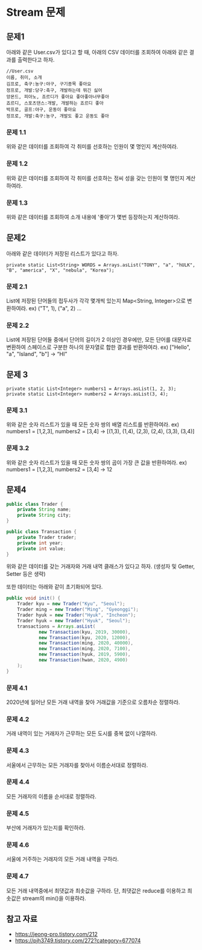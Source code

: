 # Stream 문제



## 문제1

아래와 같은 User.csv가 있다고 할 때, 아래의 CSV 데이터를 조회하여 아래와 같은 결과를 출력한다고 하자.
```
//User.csv
이름, 취미, 소개
김프로, 축구:농구:야구, 구기종목 좋아요
정프로, 개발:당구:축구, 개발하는데 뛰긴 싫어
앙몬드, 피아노, 죠르디가 좋아요 좋아좋아너무좋아
죠르디, 스포츠댄스:개발, 개발하는 죠르디 좋아
박프로, 골프:야구, 운동이 좋아요
정프로, 개발:축구:농구, 개발도 좋고 운동도 좋아
```

### 문제 1.1
위와 같은 데이터를 조회하여 각 취미를 선호하는 인원이 몇 명인지 계산하여라.



### 문제 1.2

위와 같은 데이터를 조회하여 각 취미를 선호하는 정씨 성을 갖는 인원이 몇 명인지 계산하여라.



### 문제 1.3

위와 같은 데이터를 조회하여 소개 내용에 '좋아'가 몇번 등장하는지 계산하여라.





## 문제2

아래와 같은 데이터가 저장된 리스트가 있다고 하자.
```
private static List<String> WORDS = Arrays.asList("TONY", "a", "hULK", "B", "america", "X", "nebula", "Korea");
```



### 문제 2.1

List에 저장된 단어들의 접두사가 각각 몇개씩 있는지 Map<String, Integer>으로 변환하여라.
ex) ("T", 1), ("a", 2) ...



### 문제 2.2

List에 저장된 단어들 중에서 단어의 길이가 2 이상인 경우에만, 모든 단어를 대문자로 변환하여 스페이스로 구분한 하나의 문자열로 합한 결과를 반환하여라.
ex) ["Hello", "a", "Island", "b"] -> “HI”



## 문제 3

```
private static List<Integer> numbers1 = Arrays.asList(1, 2, 3);
private static List<Integer> numbers2 = Arrays.asList(3, 4);
```



### 문제 3.1

위와 같은 숫자 리스트가 있을 때 모든 숫자 쌍의 배열 리스트를 반환하여라.
ex) numbers1 = [1,2,3], numbers2 =  [3,4] -> [(1,3), (1,4), (2,3), (2,4), (3,3), (3,4)]



### 문제 3.2

위와 같은 숫자 리스트가 있을 때 모든 숫자 쌍의 곱이 가장 큰 값을 반환하여라.
ex) numbers1 = [1,2,3], numbers2 =  [3,4] -> 12





## 문제4

```java
public class Trader {
    private String name;
    private String city;
}
```

```java
public class Transaction {
    private Trader trader;
    private int year;
    private int value;
}
```
위와 같은 데이터를 갖는 거래자와 거래 내역 클래스가 있다고 하자.
(생성자 및 Getter, Setter 등은 생략)



또한 데이터는 아래와 같이 초기화되어 있다.

```java
public void init() {
    Trader kyu = new Trader("Kyu", "Seoul");
    Trader ming = new Trader("Ming", "Gyeonggi");
    Trader hyuk = new Trader("Hyuk", "Incheon");
    Trader hyuk = new Trader("Hyuk", "Seoul");
    transactions = Arrays.asList(
            new Transaction(kyu, 2019, 30000),
            new Transaction(kyu, 2020, 12000),
            new Transaction(ming, 2020, 40000),
            new Transaction(ming, 2020, 7100),
            new Transaction(hyuk, 2019, 5900),
            new Transaction(hwan, 2020, 4900)
    );
}
```



### 문제 4.1

2020년에 일어난 모든 거래 내역을 찾아 거래값을 기준으로 오름차순 정렬하라.



### 문제 4.2
거래 내역이 있는 거래자가 근무하는 모든 도시를 중복 없이 나열하라.



### 문제 4.3
서울에서 근무하는 모든 거래자를 찾아서 이름순서대로 정렬하라.



### 문제 4.4
모든 거래자의 이름을 순서대로 정렬하라.



### 문제 4.5
부산에 거래자가 있는지를 확인하라.



### 문제 4.6
서울에 거주하는 거래자의 모든 거래 내역을 구하라.



### 문제 4.7
모든 거래 내역중에서 최댓값과 최솟값을 구하라.
단, 최댓값은 reduce를 이용하고 최솟값은 stream의 min()을 이용하라.







## 참고 자료

* https://jeong-pro.tistory.com/212
* https://pjh3749.tistory.com/272?category=677074
